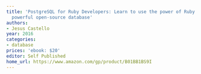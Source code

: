 ```yaml
---
title: 'PostgreSQL for Ruby Developers: Learn to use the power of Ruby with the most
  powerful open-source database'
authors:
- Jesus Castello
year: 2016
categories:
- database
prices: 'ebook: $20'
editor: Self Published
home_url: https://www.amazon.com/gp/product/B01BB1BS9I
---
```

